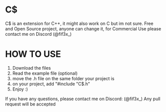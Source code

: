 # C$
C$ is an extension for C++, it might also work on C but im not sure. Free and Open Source project, anyone can change it, for Commercial Use please contact me on Discord (@fif3x_)

# HOW TO USE
1. Download the files
2. Read the example file (optional)
3. move the .h file on the same folder your project is
4. on your project, add "#include "C$.h"
5. Enjoy :)

If you have any questions, please contact me on Discord: (@fif3x_)
Any pull request will be accepted
